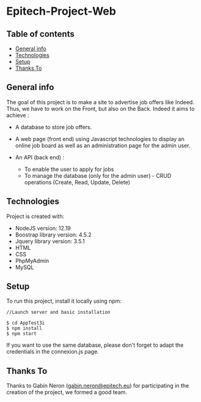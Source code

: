 # Epitech-Project-Web

## Table of contents

* [General info](#general-info)
* [Technologies](#technologies)
* [Setup](#setup)
* [Thanks To](#thanks-to)

## General info

The goal of this project is to make a site to advertise job offers like Indeed. Thus, we have to work on the Front, but
also on the Back. Indeed it aims to achieve :

- A database to store job offers.

- A web page (front end) using Javascript technologies to display an online job board as well as an administration page for the admin user.
- An API (back end) : 
  * To enable the user to apply for jobs
  * To manage the database (only for the admin user) - CRUD operations (Create, Read, Update, Delete)

	
## Technologies

Project is created with:
* NodeJS version: 12.19
* Boostrap library version: 4.5.2
* Jquery library version: 3.5.1
* HTML
* CSS
* PhpMyAdmin
* MySQL
	
## Setup

To run this project, install it locally using npm:

```
//Launch server and basic installation

$ cd AppTest3i
$ npm install
$ npm start
```

If you want to use the same database, please don't forget to adapt the credentials in the connexion.js page.

## Thanks To

Thanks to Gabin Neron (gabin.neron@epitech.eu) for participating in the creation of the project, we formed a good team.
